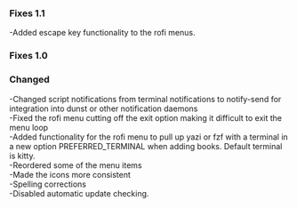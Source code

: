 ### Fixes 1.1
-Added escape key functionality to the rofi menus.

### Fixes 1.0  
### Changed  
-Changed script notifications from terminal notifications to notify-send for integration into dunst or other notification daemons  
-Fixed the rofi menu cutting off the exit option making it difficult to exit the menu loop  
-Added functionality for the rofi menu to pull up yazi or fzf with a terminal in a new option PREFERRED_TERMINAL when adding books. Default terminal is kitty.  
-Reordered some of the menu items  
-Made the icons more consistent  
-Spelling corrections  
-Disabled automatic update checking. 

